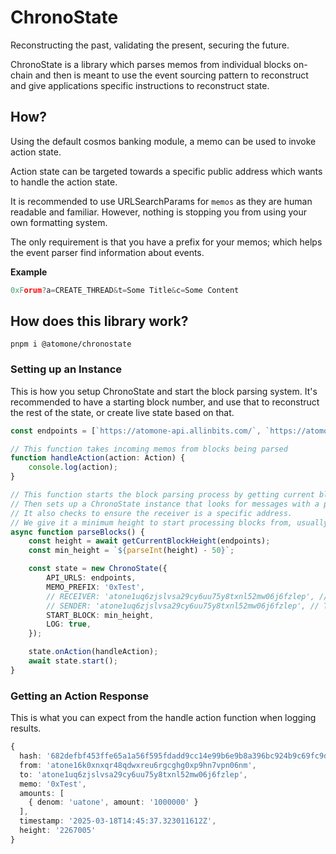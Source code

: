# ChronoState

Reconstructing the past, validating the present, securing the future.

ChronoState is a library which parses memos from individual blocks on-chain and then is meant to use the event sourcing pattern to reconstruct and give applications specific instructions to reconstruct state.

## How?

Using the default cosmos banking module, a memo can be used to invoke action state.

Action state can be targeted towards a specific public address which wants to handle the action state. 

It is recommended to use URLSearchParams for `memos` as they are human readable and familiar. However, nothing is stopping you from using your own formatting system.

The only requirement is that you have a prefix for your memos; which helps the event parser find information about events.

**Example**

```js
0xForum?a=CREATE_THREAD&t=Some Title&c=Some Content
```

## How does this library work?

```
pnpm i @atomone/chronostate
```

### Setting up an Instance

This is how you setup ChronoState and start the block parsing system. It's recommended to have a starting block number, and use that to reconstruct the rest of the state, or create live state based on that.

```ts
const endpoints = [`https://atomone-api.allinbits.com/`, `https://atomone-rest.publicnode.com`];

// This function takes incoming memos from blocks being parsed
function handleAction(action: Action) {
    console.log(action);
}

// This function starts the block parsing process by getting current block height,
// Then sets up a ChronoState instance that looks for messages with a prefix of 0xTest
// It also checks to ensure the receiver is a specific address.
// We give it a minimum height to start processing blocks from, usually last block processed.
async function parseBlocks() {
    const height = await getCurrentBlockHeight(endpoints);
    const min_height = `${parseInt(height) - 50}`;

    const state = new ChronoState({
        API_URLS: endpoints,
        MEMO_PREFIX: '0xTest',
        // RECEIVER: 'atone1uq6zjslvsa29cy6uu75y8txnl52mw06j6fzlep', // These are optional
        // SENDER: 'atone1uq6zjslvsa29cy6uu75y8txnl52mw06j6fzlep', // These are optional
        START_BLOCK: min_height,
        LOG: true,
    });

    state.onAction(handleAction);
    await state.start();
}
```

### Getting an Action Response

This is what you can expect from the handle action function when logging results.

```ts
{
  hash: '682defbf453ffe65a1a56f595fdadd9cc14e99b6e9b8a396bc924b9c69fc9d0b',
  from: 'atone16k0xnxqr48qdwxreu6rgcghg0xp9hn7vpn06nm',
  to: 'atone1uq6zjslvsa29cy6uu75y8txnl52mw06j6fzlep',
  memo: '0xTest',
  amounts: [
    { denom: 'uatone', amount: '1000000' }
  ],
  timestamp: '2025-03-18T14:45:37.323011612Z',
  height: '2267005'
}
```
